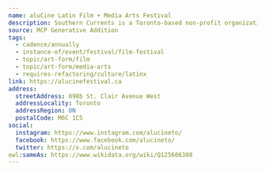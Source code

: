 ```yaml
---
name: aluCine Latin Film + Media Arts Festival
description: Southern Currents is a Toronto-based non-profit organization dedicated to celebrating Latin American media arts. We champion underrepresented voices and foster public appreciation for Latinx Canadian arts through film screenings, panels, symposia, workshops, live performances, and art exhibitions. For over 24 years, we have proudly hosted the aluCine Latin Film + Media Arts Festival, North America's premier showcase of independent Latin American cinema and media arts.
source: MCP Generative Addition
tags:
  - cadence/annually
  - instance-of/event/festival/film-festival
  - topic/art-form/film
  - topic/art-form/media-arts
  - requires-refactoring/culture/latinx
link: https://alucinefestival.ca
address:
  streetAddress: 898b St. Clair Avenue West
  addressLocality: Toronto
  addressRegion: ON
  postalCode: M6C 1C5
social:
  instagram: https://www.instagram.com/alucineto/
  facebook: https://www.facebook.com/alucineto/
  twitter: https://x.com/alucineto
owl:sameAs: https://www.wikidata.org/wiki/Q125606308
---
```

